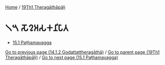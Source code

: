 
[Home](/) / [19Th1 Theragāthāpāḷi](../19Th1.md)

# 𑁧𑁫 𑀲𑁄𑀍𑀅𑀲𑀓𑀦𑀺𑀧𑀸𑀢

* [15.1 Paṭhamavagga](15/15.1.md)

[Go to previous page (14.1.2 Godattattheragāthā)](14/14.1/14.1.2.md) / [Go to parent page (19Th1 Theragāthāpāḷi)](0.md) / [Go to next page (15.1 Paṭhamavagga)](15/15.1.md)


